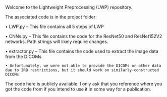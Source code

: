 Welcome to the Lightweight Preprocessing (LWP) repository.

The associated code is in the project folder:

• LWP.py – This file contains all 5 steps of LWP

• CNNs.py – This file contains the code for the ResNet50 and ResNet152V2 networks. Path strings will likely require changes.

• extractor.py – This file contains the code used to extract the image data from the DICOMs

    • Unfortunately, we were not able to provide the DICOMs or other data due to IRB restrictions, but it should work on similarly-constructed DICOMs

The code here is publicly available. I only ask that you reference where you got the code from if you intend to use it in some way for a publication.
